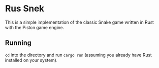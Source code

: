 # Rus Snek
This is a simple implementation of the classic Snake game written in Rust with
the Piston game engine.

## Running
`cd` into the directory and run `cargo run` (assuming you already have Rust
installed on your system). 
